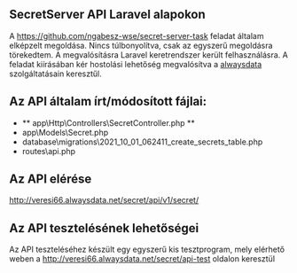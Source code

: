 ## SecretServer API Laravel alapokon

A <a href="https://github.com/ngabesz-wse/secret-server-task">https://github.com/ngabesz-wse/secret-server-task</a> feladat általam elképzelt megoldása. Nincs túlbonyolítva, csak az egyszerű megoldásra törekedtem. A megvalósításra Laravel keretrendszer került felhasználásra. A feladat kiírásában kér hostolási lehetőség megvalósítva a <a href="https://www.alwaysdata.com/">alwaysdata</a> szolgáltatásain keresztűl.

## Az API általam írt/módosított fájlai:

- ** app\Http\Controllers\SecretController.php **
- app\Models\Secret.php
- database\migrations\2021_10_01_062411_create_secrets_table.php
- routes\api.php

## Az API elérése

<a href="http://veresi66.alwaysdata.net/secret/api/v1/secret/">http://veresi66.alwaysdata.net/secret/api/v1/secret/</a>

## Az API tesztelésének lehetőségei

Az API teszteléséhez készült egy egyszerű kis tesztprogram, mely elérhető weben a http://veresi66.alwaysdata.net/secret/api-test oldalon keresztül
